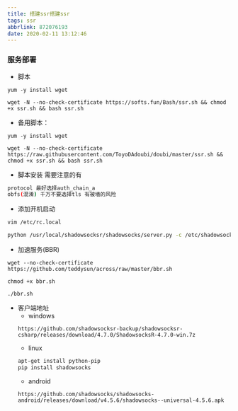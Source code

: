 ```yaml
---
title: 搭建ssr搭建ssr
tags: ssr
abbrlink: 872076193
date: 2020-02-11 13:12:46
---
```


### 服务部署
- 脚本
```
yum -y install wget

wget -N --no-check-certificate https://softs.fun/Bash/ssr.sh && chmod +x ssr.sh && bash ssr.sh
```

- 备用脚本：
```
yum -y install wget

wget -N --no-check-certificate https://raw.githubusercontent.com/ToyoDAdoubi/doubi/master/ssr.sh && chmod +x ssr.sh && bash ssr.sh
```
- 脚本安装
需要注意的有
```bash
protocol 最好选择auth_chain_a
obfs(混淆) 千万不要选择tls 有被墙的风险
```
- 添加开机启动
```bash
vim /etc/rc.local

python /usr/local/shadowsocksr/shadowsocks/server.py -c /etc/shadowsocksr/user-config.json a &
```
- 加速服务(BBR)
```
wget --no-check-certificate https://github.com/teddysun/across/raw/master/bbr.sh

chmod +x bbr.sh

./bbr.sh
```

- 客户端地址
    + windows
    ```url
    https://github.com/shadowsocksr-backup/shadowsocksr-csharp/releases/download/4.7.0/ShadowsocksR-4.7.0-win.7z
    ```
    + linux
    ```bash
    apt-get install python-pip
    pip install shadowsocks
    ```
    + android
    ```url
    https://github.com/shadowsocks/shadowsocks-android/releases/download/v4.5.6/shadowsocks--universal-4.5.6.apk
    ```